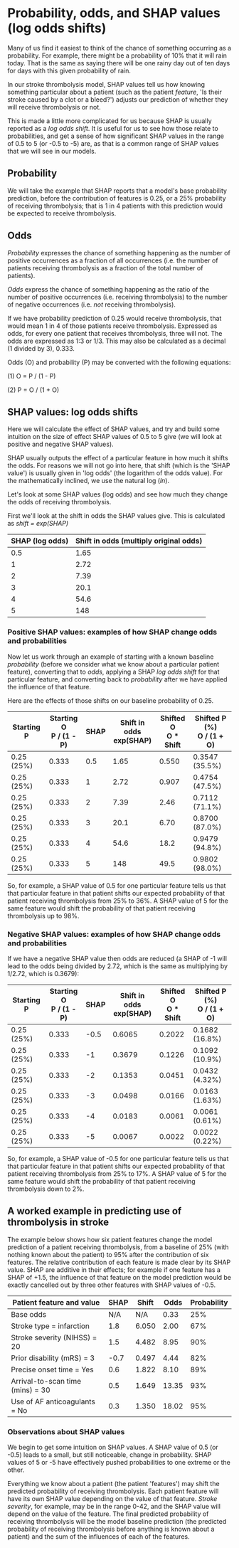 # Probability, odds, and SHAP values (log odds shifts)

Many of us find it easiest to think of the chance of something occurring as a probability. For example, there might be a probability of 10% that it will rain today. That is the same as saying there will be one rainy day out of ten days for days with this given probability of rain.

In our stroke thrombolysis model, SHAP values tell us how knowing something particular about a patient (such as the patient *feature*, 'Is their stroke caused by a clot or a bleed?') adjusts our prediction of whether they will receive thrombolysis or not.

This is made a little more complicated for us because SHAP is usually reported as a *log odds shift*. It is useful for us to see how those relate to probabilities, and get a sense of how significant SHAP values in the range of 0.5 to 5 (or -0.5 to -5) are, as that is a common range of SHAP values that we will see in our models.

## Probability

We will take the example that SHAP reports that a model's base probability prediction, before the contribution of features is 0.25, or a 25% probability of receiving thrombolysis; that is 1 in 4 patients with this prediction would be expected to receive thrombolysis.

## Odds

*Probability* expresses the chance of something happening as the number of positive occurrences as a fraction of all occurrences (i.e. the number of patients receiving thrombolysis as a fraction of the total number of patients).

*Odds* express the chance of something happening as the ratio of the number of positive occurrences (i.e. receiving thrombolysis) to the number of negative occurrences (i.e. *not* receiving thrombolysis).

If we have probability prediction of 0.25 would receive thrombolysis, that would mean 1 in 4 of those patients receive thrombolysis. Expressed as odds, for every one patient that receives thrombolysis, three will not. The odds are expressed as 1:3 or 1/3. This may also be calculated as a decimal (1 divided by 3), 0.333.

Odds (O) and probability (P) may be converted with the following equations:

(1) O = P / (1 - P)

(2) P = O / (1 + O)

## SHAP values: log odds shifts

Here we will calculate the effect of SHAP values, and try and build some intuition on the size of effect SHAP values of 0.5 to 5 give (we will look at positive and negative SHAP values).

SHAP usually outputs the effect of a particular feature in how much it shifts the odds. For reasons we will not go into here, that shift (which is the 'SHAP value') is usually given in 'log odds' (the logarithm of the odds value). For the mathematically inclined, we use the natural log (*ln*).

Let's look at some SHAP values (log odds) and see how much they change the odds of receiving thrombolysis. 

First we'll look at the shift in odds the SHAP values give. This is calculated as *shift = exp(SHAP)*

| SHAP (log odds) | Shift in odds (multiply original odds) |
|-----------------|----------------------------------------|
| 0.5             | 1.65                                   |
| 1               | 2.72                                   |
| 2               | 7.39                                   |
| 3               | 20.1                                   |
| 4               | 54.6                                   |
| 5               | 148                                    |

### Positive SHAP values: examples of how SHAP change odds and probabilities

Now let us work through an example of starting with a known baseline *probability* (before we consider what we know about a particular patient feature), converting that to *odds*, applying a SHAP *log odds shift* for that particular feature, and converting back to *probability* after we have applied the influence of that feature.

Here are the effects of those shifts on our baseline probability of 0.25.

| Starting P | Starting O<br>P / (1 - P) | SHAP | Shift in odds<br>exp(SHAP) | Shifted O<br>O * Shift | Shifted P (%)<br>O / (1 + O) |
|------------|---------------------------|------|----------------------------|------------------------|------------------------------|
| 0.25 (25%) | 0.333                     | 0.5  | 1.65                       | 0.550                  | 0.3547 (35.5%)               |
| 0.25 (25%) | 0.333                     | 1    | 2.72                       | 0.907                  | 0.4754 (47.5%)               |
| 0.25 (25%) | 0.333                     | 2    | 7.39                       | 2.46                   | 0.7112 (71.1%)               |
| 0.25 (25%) | 0.333                     | 3    | 20.1                       | 6.70                   | 0.8700 (87.0%)               |
| 0.25 (25%) | 0.333                     | 4    | 54.6                       | 18.2                   | 0.9479 (94.8%)               |
| 0.25 (25%) | 0.333                     | 5    | 148                        | 49.5                   | 0.9802 (98.0%)               |


So, for example, a SHAP value of 0.5 for one particular feature tells us that that particular feature in that patient shifts our expected probability of that patient receiving thrombolysis from 25% to 36%. A SHAP value of 5 for the same feature would shift the probability of that patient receiving thrombolysis up to 98%.

### Negative SHAP values: examples of how SHAP change odds and probabilities

If we have a negative SHAP value then odds are reduced (a SHAP of -1 will lead to the odds being divided by 2.72, which is the same as multiplying by 1/2.72, which is 0.3679):

| Starting P | Starting O<br>P / (1 - P) | SHAP | Shift in odds<br>exp(SHAP) | Shifted O<br>O * Shift | Shifted P (%)<br>O / (1 + O) |
|------------|---------------------------|------|----------------------------|------------------------|------------------------------|
| 0.25 (25%) | 0.333                     | -0.5 | 0.6065                     | 0.2022                 | 0.1682 (16.8%)               |
| 0.25 (25%) | 0.333                     | -1   | 0.3679                     | 0.1226                 | 0.1092 (10.9%)               |
| 0.25 (25%) | 0.333                     | -2   | 0.1353                     | 0.0451                 | 0.0432 (4.32%)               |
| 0.25 (25%) | 0.333                     | -3   | 0.0498                     | 0.0166                 | 0.0163 (1.63%)               |
| 0.25 (25%) | 0.333                     | -4   | 0.0183                     | 0.0061                 | 0.0061 (0.61%)               |
| 0.25 (25%) | 0.333                     | -5   | 0.0067                     | 0.0022                 | 0.0022 (0.22%)               |

So, for example, a SHAP value of -0.5 for one particular feature tells us that that particular feature in that patient shifts our expected probability of that patient receiving thrombolysis from 25% to 17%. A SHAP value of 5 for the same feature would shift the probability of that patient receiving thrombolysis down to 2%.

## A worked example in predicting use of thrombolysis in stroke

The example below shows how six patient features change the model prediction of a patient receiving thrombolysis, from a baseline of 25% (with nothing known about the patient) to 95% after the contribution of six features. The relative contribution of each feature is made clear by its SHAP value. SHAP are additive in their effects; for example if one feature has a SHAP of +1.5, the influence of that feature on the model prediction would be exactly cancelled out by three other features with SHAP values of -0.5.

| Patient feature and value        | SHAP | Shift | Odds  | Probability |
|----------------------------------|------|-------|-------|-------------|
| Base odds                        | N/A  | N/A   | 0.33  | 25%         |
| Stroke type = infarction         | 1.8  | 6.050 | 2.00  | 67%         |
| Stroke severity (NIHSS) = 20     | 1.5  | 4.482 | 8.95  | 90%         |
| Prior disability (mRS) = 3       | -0.7 | 0.497 | 4.44  | 82%         |
| Precise onset time = Yes         | 0.6  | 1.822 | 8.10  | 89%         |
| Arrival-to-scan time (mins) = 30 | 0.5  | 1.649 | 13.35 | 93%         |
| Use of AF anticoagulants = No    | 0.3  | 1.350 | 18.02 | 95%         |

### Observations about SHAP values

We begin to get some intuition on SHAP values. A SHAP value of 0.5 (or -0.5) leads to a small, but still noticeable, change in probability. SHAP values of 5 or -5 have effectively pushed probabilities to one extreme or the other.

Everything we know about a patient (the patient 'features') may shift the predicted probability of receiving thrombolysis. Each patient feature will have its own SHAP value depending on the value of that feature. *Stroke severity*, for example, may be in the range 0-42, and the SHAP value will depend on the value of the feature. The final predicted probability of receiving thrombolysis will be the model baseline prediction (the predicted probability of receiving thrombolysis before anything is known about a patient) and the sum of the influences of each of the features.







